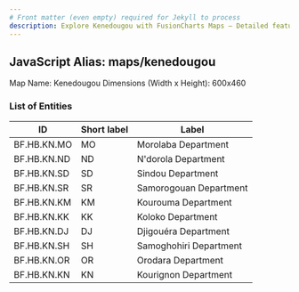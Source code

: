 ```yaml
---
# Front matter (even empty) required for Jekyll to process
description: Explore Kenedougou with FusionCharts Maps – Detailed features for seamless integration. Try now & enhance your data visualization today! 
---
```


## JavaScript Alias: maps/kenedougou

Map Name: Kenedougou
Dimensions (Width x Height): 600x460

### List of Entities

ID | Short label | Label
---|---|---|
BF.HB.KN.MO|MO|Morolaba Department
BF.HB.KN.ND|ND|N\'dorola Department
BF.HB.KN.SD|SD|Sindou Department
BF.HB.KN.SR|SR|Samorogouan Department
BF.HB.KN.KM|KM|Kourouma Department
BF.HB.KN.KK|KK|Koloko Department
BF.HB.KN.DJ|DJ|Djigouéra Department
BF.HB.KN.SH|SH|Samoghohiri Department
BF.HB.KN.OR|OR|Orodara Department
BF.HB.KN.KN|KN|Kourignon Department
